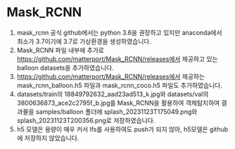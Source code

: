 # Mask_RCNN

1. mask_rcnn 공식 github에서는 python 3.6을 권장하고 있지만 anaconda에서 최소가 3.7이기에 3.7로 가상환경을 생성하였습니다.
2. Mask_RCNN 파일 내부에 추가로 https://github.com/matterport/Mask_RCNN/releases에서 제공하고 있는 balloon datasets을 추가하였습니다.
3.  https://github.com/matterport/Mask_RCNN/releases에서 제공하는 mask_rcnn_balloon.h5 파일과 mask_rcnn_coco.h5 파일도 추가하였습니다.
4. datasets/train의 18849792632_aad23ad513_k.jpg와 datasets/val의 3800636873_ace2c2795f_b.jpg를 Mask_RCNN을 활용하여 객체탐지하여 결과물을 samples/balloon 폴더에 splash_20231123T175049.png와 splash_20231123T200356.png로 저장하였습니다.
5. h5 모델은 용량이 매우 커서 lfs를 사용하여도 push가 되지 않아, h5모델은 github에 저장하지 않았습니다.
